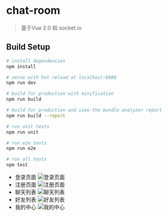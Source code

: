 # chat-room

> 基于Vue 2.0 和 socket.io

## Build Setup

``` bash
# install dependencies
npm install

# serve with hot reload at localhost:8080
npm run dev

# build for production with minification
npm run build

# build for production and view the bundle analyzer report
npm run build --report

# run unit tests
npm run unit

# run e2e tests
npm run e2e

# run all tests
npm test
```
+  登录页面
![登录页面](http://oia85104s.bkt.clouddn.com/chat-room/img-1.png)
+  注册页面
![注册页面](http://oia85104s.bkt.clouddn.com/chat-room/img-3.png)
+  聊天列表
![聊天列表](http://oia85104s.bkt.clouddn.com/chat-room/img-2.png)
+  好友列表
![好友列表](http://oia85104s.bkt.clouddn.com/chat-room/img-4.png)
+  我的中心
![我的中心](http://oia85104s.bkt.clouddn.com/chat-room/img-5.png)
